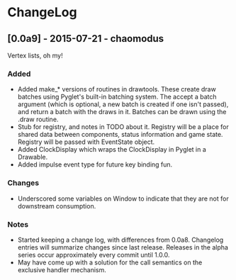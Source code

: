 # ChangeLog

## [0.0a9] - 2015-07-21 - chaomodus

Vertex lists, oh my!

### Added
- Added make_* versions of routines in drawtools. These create draw batches
  using Pyglet's built-in batching system. The accept a batch argument (which
  is optional, a new batch is created if one isn't passed), and return a batch
  with the draws in it. Batches can be drawn using the .draw routine.
- Stub for registry, and notes in TODO about it. Registry will be a place for
  shared data between components, status information and game state. Registry
  will be passed with EventState object.
- Added ClockDisplay which wraps the ClockDisplay in Pyglet in a Drawable.
- Added impulse event type for future key binding fun.

### Changes
- Underscored some variables on Window to indicate that they are not for downstream
  consumption.

### Notes
- Started keeping a change log, with differences from 0.0a8. Changelog entries
  will summarize changes since last release. Releases in the alpha series occur
  approximately every commit until 1.0.0.
- May have come up with a solution for the call semantics on the exclusive handler
  mechanism.
